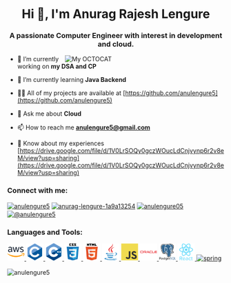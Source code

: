 <h1 align="center">Hi 👋, I'm Anurag Rajesh Lengure</h1>
<h3 align="center">A passionate Computer Engineer with interest in development and cloud.</h3>

<img align="right" alt="My OCTOCAT" width=370 src="https://github.com/anulengure5/anulengure5/assets/114414659/ffcc3681-e7e8-4452-ae1c-024fa4af2b8d">

- 🔭 I’m currently working on **my DSA and CP**

- 🌱 I’m currently learning **Java Backend**

- 👨‍💻 All of my projects are available at [https://github.com/anulengure5](https://github.com/anulengure5)

- 💬 Ask me about **Cloud**

- 📫 How to reach me **anulengure5@gmail.com**

- 📄 Know about my experiences [https://drive.google.com/file/d/1V0LrSOQy0gczWOucLdCnjvynp6r2v8eM/view?usp=sharing](https://drive.google.com/file/d/1V0LrSOQy0gczWOucLdCnjvynp6r2v8eM/view?usp=sharing)

<h3 align="left">Connect with me:</h3>
<p align="left">
<a href="https://twitter.com/anulengure5" target="blank"><img align="center" src="https://raw.githubusercontent.com/rahuldkjain/github-profile-readme-generator/master/src/images/icons/Social/twitter.svg" alt="anulengure5" height="30" width="40" /></a>
<a href="https://linkedin.com/in/anurag-lengure-1a9a13254" target="blank"><img align="center" src="https://raw.githubusercontent.com/rahuldkjain/github-profile-readme-generator/master/src/images/icons/Social/linked-in-alt.svg" alt="anurag-lengure-1a9a13254" height="30" width="40" /></a>
<a href="https://instagram.com/anulengure05" target="blank"><img align="center" src="https://raw.githubusercontent.com/rahuldkjain/github-profile-readme-generator/master/src/images/icons/Social/instagram.svg" alt="anulengure05" height="30" width="40" /></a>
<a href="https://www.hackerrank.com/@anulengure5" target="blank"><img align="center" src="https://raw.githubusercontent.com/rahuldkjain/github-profile-readme-generator/master/src/images/icons/Social/hackerrank.svg" alt="@anulengure5" height="30" width="40" /></a>
</p>

<h3 align="left">Languages and Tools:</h3>
<p align="left"> <a href="https://aws.amazon.com" target="_blank" rel="noreferrer"> <img src="https://raw.githubusercontent.com/devicons/devicon/master/icons/amazonwebservices/amazonwebservices-original-wordmark.svg" alt="aws" width="40" height="40"/> </a> <a href="https://www.cprogramming.com/" target="_blank" rel="noreferrer"> <img src="https://raw.githubusercontent.com/devicons/devicon/master/icons/c/c-original.svg" alt="c" width="40" height="40"/> </a> <a href="https://www.w3schools.com/cpp/" target="_blank" rel="noreferrer"> <img src="https://raw.githubusercontent.com/devicons/devicon/master/icons/cplusplus/cplusplus-original.svg" alt="cplusplus" width="40" height="40"/> </a> <a href="https://www.w3schools.com/css/" target="_blank" rel="noreferrer"> <img src="https://raw.githubusercontent.com/devicons/devicon/master/icons/css3/css3-original-wordmark.svg" alt="css3" width="40" height="40"/> </a> <a href="https://www.w3.org/html/" target="_blank" rel="noreferrer"> <img src="https://raw.githubusercontent.com/devicons/devicon/master/icons/html5/html5-original-wordmark.svg" alt="html5" width="40" height="40"/> </a> <a href="https://www.java.com" target="_blank" rel="noreferrer"> <img src="https://raw.githubusercontent.com/devicons/devicon/master/icons/java/java-original.svg" alt="java" width="40" height="40"/> </a> <a href="https://developer.mozilla.org/en-US/docs/Web/JavaScript" target="_blank" rel="noreferrer"> <img src="https://raw.githubusercontent.com/devicons/devicon/master/icons/javascript/javascript-original.svg" alt="javascript" width="40" height="40"/> </a> <a href="https://www.oracle.com/" target="_blank" rel="noreferrer"> <img src="https://raw.githubusercontent.com/devicons/devicon/master/icons/oracle/oracle-original.svg" alt="oracle" width="40" height="40"/> </a> <a href="https://www.postgresql.org" target="_blank" rel="noreferrer"> <img src="https://raw.githubusercontent.com/devicons/devicon/master/icons/postgresql/postgresql-original-wordmark.svg" alt="postgresql" width="40" height="40"/> </a> <a href="https://reactjs.org/" target="_blank" rel="noreferrer"> <img src="https://raw.githubusercontent.com/devicons/devicon/master/icons/react/react-original-wordmark.svg" alt="react" width="40" height="40"/> </a> <a href="https://spring.io/" target="_blank" rel="noreferrer"> <img src="https://www.vectorlogo.zone/logos/springio/springio-icon.svg" alt="spring" width="40" height="40"/> </a> </p>

<p><img align="center" src="https://github-readme-stats.vercel.app/api/top-langs?username=anulengure5&show_icons=true&locale=en&layout=compact" alt="anulengure5" /></p>
